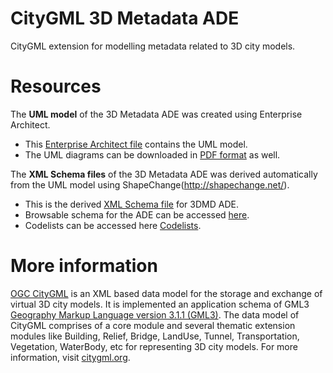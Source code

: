 
# CityGML 3D Metadata ADE

CityGML extension for modelling metadata related to 3D city models.


# Resources

The **UML model** of the 3D Metadata ADE was created using Enterprise Architect.  
- This [Enterprise Architect file](https://github.com/tudelft3d/3D_Metadata_ADE/blob/master/UML/CityGML_3DMD_ADE_0_2.eap) contains the UML model.
- The UML diagrams can be downloaded in [PDF format](https://github.com/tudelft3d/3D_Metadata_ADE/blob/master/UML/UML_Diagrams.pdf) as well.

The **XML Schema files** of the 3D Metadata ADE was derived automatically from the UML model using ShapeChange(http://shapechange.net/).  
- This is the derived [XML Schema file](https://github.com/tudelft3d/3D_Metadata_ADE/blob/master/XSD/3DMD_ADE.xsd) for 3DMD ADE.
- Browsable schema for the ADE can be accessed [here](https://github.com/tudelft3d/3D_Metadata_ADE/tree/master/Documentation/BrowsableSchema).
- Codelists can be accessed here [Codelists](https://github.com/tudelft3d/3D_Metadata_ADE/tree/master/XSD/codelists).
# More information

[OGC CityGML](http://www.opengeospatial.org/standards/citygml) is an XML based data model for the storage and exchange of virtual 3D city models. It is implemented an application schema of GML3 [Geography Markup Language version 3.1.1 (GML3)](http://www.opengeospatial.org/standards/gml). The data model of CityGML comprises of a core module and several thematic extension modules like Building, Relief, Bridge, LandUse, Tunnel, Transportation, Vegetation, WaterBody, etc for representing 3D city models. For more information, visit [citygml.org](www.citygml.org).
